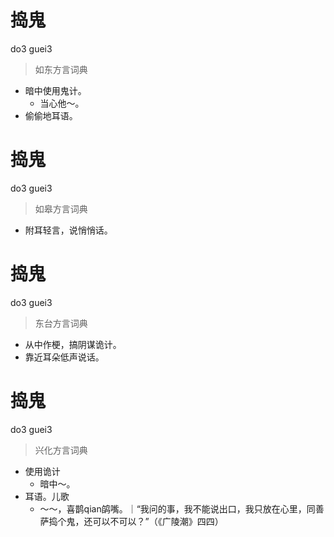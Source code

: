 # 捣鬼
do3 guei3
> 如东方言词典
- 暗中使用鬼计。
  - 当心他～。
- 偷偷地耳语。

# 捣鬼
do3 guei3
> 如皋方言词典
- 附耳轻言，说悄悄话。

# 捣鬼
do3 guei3
> 东台方言词典
- 从中作梗，搞阴谋诡计。
- 靠近耳朵低声说话。

# 捣鬼
do3 guei3
> 兴化方言词典
- 使用诡计
  - 暗中～。
- 耳语。儿歌
  - ～～，喜鹊qian鹐嘴。｜“我问的事，我不能说出口，我只放在心里，同善萨捣个鬼，还可以不可以？”（《广陵潮》四四）
